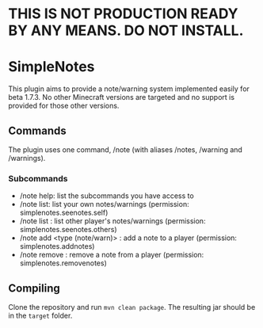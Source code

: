 # THIS IS NOT PRODUCTION READY BY ANY MEANS. DO NOT INSTALL.

# SimpleNotes

This plugin aims to provide a note/warning system implemented easily for beta 1.7.3. No other Minecraft versions are targeted and no support is provided for those other versions.

## Commands

The plugin uses one command, /note (with aliases /notes, /warning and /warnings).

### Subcommands

- /note help: list the subcommands you have access to
- /note list: list your own notes/warnings (permission: simplenotes.seenotes.self)
- /note list <player>: list other player's notes/warnings (permission: simplenotes.seenotes.others)
- /note add <player> <type (note/warn)> <content>: add a note to a player (permission: simplenotes.addnotes)
- /note remove <player> <id>: remove a note from a player (permission: simplenotes.removenotes)

## Compiling

Clone the repository and run `mvn clean package`. The resulting jar should be in the `target` folder.
